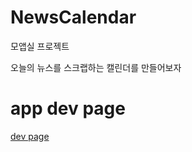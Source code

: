 # NewsCalendar
모앱실 프로젝트

오늘의 뉴스를 스크랩하는 캘린더를 만들어보자



# app dev page

[dev page](https://vintage-scale-5ff.notion.site/NewsScrap-6dccab2048af4414ac5b75991a43e206)
